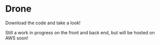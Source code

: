# Drone

Download the code and take a look!

Still a work in progress on the front and back end, but will be hosted on AWS soon!
